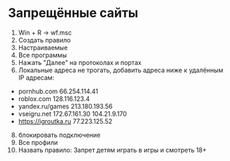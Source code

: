 # Запрещённые сайты

1. Win + R -> wf.msc
2. Создать правило
3. Настраиваемые
4. Все программы
5. Нажать "Далее" на протоколах и портах
6. Локальные адреса не трогать, добавить адреса ниже к удалённым IP адресам:

- pornhub.com 
66.254.114.41
- roblox.com 
128.116.123.4
- yandex.ru/games 
213.180.193.56
- vseigru.net
172.67.161.30
104.21.9.170
- https://igroutka.ru
77.223.125.52

8. блокировать подключение
9. Все профили
10. Назвать правило: Запрет детям играть в игры и смотреть 18+
